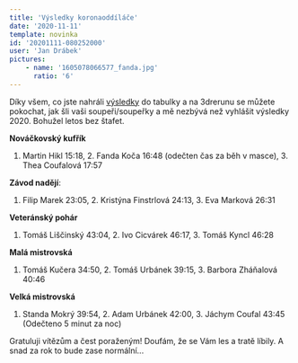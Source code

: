 ```yaml
---
title: 'Výsledky koronaoddíláče'
date: '2020-11-11'
template: novinka
id: '20201111-080252000'
user: 'Jan Drábek'
pictures:
    - name: '1605078066577_fanda.jpg'
      ratio: '6'
---
```

Díky všem, co jste nahráli [výsledky](https://docs.google.com/spreadsheets/d/1Koo_w29gd3vg2TdwjkFgSKiliYIx3zpMcWCijNoU1kM/edit?usp=sharing) do tabulky a na 3drerunu se můžete pokochat, jak šli vaši soupeři/soupeřky a mě nezbývá než vyhlášit výsledky 2020. Bohužel letos bez štafet.

**Nováčkovský kufřík**
1.  Martin Hikl 15:18, 2.  Fanda Koča 16:48 (odečten čas za běh v masce), 3.  Thea Coufalová 17:57

**Závod nadějí**:
1.  Filip Marek 23:05, 2.  Kristýna Finstrlová 24:13, 3.  Eva Marková 26:31 

**Veteránský pohár**
1.  Tomáš Liščinský 43:04, 2. Ivo Cicvárek 46:17, 3. Tomáš Kyncl 46:28  

**Malá mistrovská**
1.  Tomáš Kučera 34:50, 2. Tomáš Urbánek 39:15, 3. Barbora Zháňalová 40:46  

**Velká mistrovská**
1.  Standa Mokrý 39:54, 2. Adam Urbánek 42:00, 3. Jáchym Coufal 43:45 (Odečteno 5 minut za noc)

Gratuluji vítězům a čest poraženým! Doufám, že se Vám les a tratě líbily. A snad za rok to bude zase normální...

